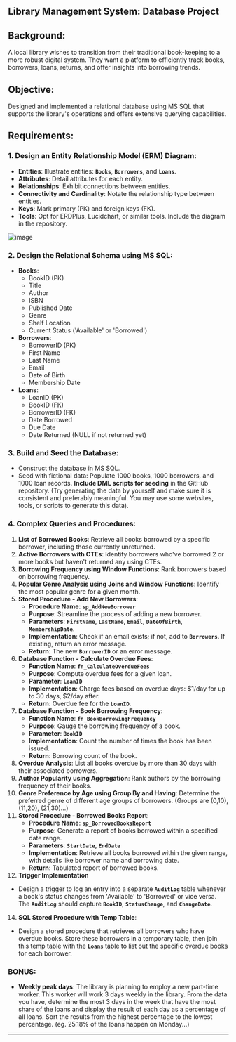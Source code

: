 ## **Library Management System: Database Project**

## **Background**:

 A local library wishes to transition from their traditional book-keeping to a more robust digital system. They want a platform to efficiently track books, borrowers, loans, returns, and offer insights into borrowing trends.

## **Objective**:

Designed and implemented a relational database using MS SQL that supports the library's operations and offers extensive querying capabilities.

## **Requirements**:

### **1. Design an Entity Relationship Model (ERM) Diagram**:

- **Entities**: Illustrate entities: **`Books`**, **`Borrowers`**, and **`Loans`**.
- **Attributes**: Detail attributes for each entity.
- **Relationships**: Exhibit connections between entities.
- **Connectivity and Cardinality**: Notate the relationship type between entities.
- **Keys**: Mark primary (PK) and foreign keys (FK).
- **Tools**: Opt for ERDPlus, Lucidchart, or similar tools. Include the diagram in the repository.

![image](https://github.com/OsamaRimawi/Library-Management-System-Database-Project/assets/90480363/52060339-ae78-48ea-9984-a889f512a3fe)

### **2. Design the Relational Schema using MS SQL**:

- **Books**:
    - BookID (PK)
    - Title
    - Author
    - ISBN
    - Published Date
    - Genre
    - Shelf Location
    - Current Status ('Available' or 'Borrowed')
- **Borrowers**:
    - BorrowerID (PK)
    - First Name
    - Last Name
    - Email
    - Date of Birth
    - Membership Date
- **Loans**:
    - LoanID (PK)
    - BookID (FK)
    - BorrowerID (FK)
    - Date Borrowed
    - Due Date
    - Date Returned (NULL if not returned yet)

### **3. Build and Seed the Database**:

- Construct the database in MS SQL.
- Seed with fictional data: Populate 1000 books, 1000 borrowers, and 1000 loan records. **Include DML scripts for seeding** in the GitHub repository. (Try generating the data by yourself and make sure it is consistent and preferably meaningful. You may use some websites, tools, or scripts to generate this data).

### **4. Complex Queries and Procedures**:

1. **List of Borrowed Books**: Retrieve all books borrowed by a specific borrower, including those currently unreturned.
2. **Active Borrowers with CTEs**: Identify borrowers who've borrowed 2 or more books but haven't returned any using CTEs.
3. **Borrowing Frequency using Window Functions**: Rank borrowers based on borrowing frequency.
4. **Popular Genre Analysis using Joins and Window Functions**: Identify the most popular genre for a given month.
5. **Stored Procedure - Add New Borrowers**:
    - **Procedure Name**: **`sp_AddNewBorrower`**
    - **Purpose**: Streamline the process of adding a new borrower.
    - **Parameters**: **`FirstName`**, **`LastName`**, **`Email`**, **`DateOfBirth`**, **`MembershipDate`**.
    - **Implementation**: Check if an email exists; if not, add to **`Borrowers`**. If existing, return an error message.
    - **Return**: The new **`BorrowerID`** or an error message.
6. **Database Function - Calculate Overdue Fees**:
    - **Function Name**: **`fn_CalculateOverdueFees`**
    - **Purpose**: Compute overdue fees for a given loan.
    - **Parameter**: **`LoanID`**
    - **Implementation**: Charge fees based on overdue days: $1/day for up to 30 days, $2/day after.
    - **Return**: Overdue fee for the **`LoanID`**.
7. **Database Function - Book Borrowing Frequency**:
    - **Function Name**: **`fn_BookBorrowingFrequency`**
    - **Purpose**: Gauge the borrowing frequency of a book.
    - **Parameter**: **`BookID`**
    - **Implementation**: Count the number of times the book has been issued.
    - **Return**: Borrowing count of the book.
8. **Overdue Analysis**: List all books overdue by more than 30 days with their associated borrowers.
9. **Author Popularity using Aggregation**: Rank authors by the borrowing frequency of their books.
10. **Genre Preference by Age using Group By and Having**: Determine the preferred genre of different age groups of borrowers. (Groups are (0,10), (11,20), (21,30)…)
11. **Stored Procedure - Borrowed Books Report**:
    - **Procedure Name**: **`sp_BorrowedBooksReport`**
    - **Purpose**: Generate a report of books borrowed within a specified date range.
    - **Parameters**: **`StartDate`**, **`EndDate`**
    - **Implementation**: Retrieve all books borrowed within the given range, with details like borrower name and borrowing date.
    - **Return**: Tabulated report of borrowed books.
12. **Trigger Implementation**
- Design a trigger to log an entry into a separate **`AuditLog`** table whenever a book's status changes from 'Available' to 'Borrowed' or vice versa. The **`AuditLog`** should capture **`BookID`**, **`StatusChange`**, and **`ChangeDate`**.
14. **SQL Stored Procedure with Temp Table**:
- Design a stored procedure that retrieves all borrowers who have overdue books. Store these borrowers in a temporary table, then join this temp table with the **`Loans`** table to list out the specific overdue books for each borrower.

### BONUS:

- **Weekly peak days**: The library is planning to employ a new part-time worker. This worker will work 3 days weekly in the library. From the data you have, determine the most 3 days in the week that have the most share of the loans and display the result of each day as a percentage of all loans. Sort the results from the highest percentage to the lowest percentage. (eg. 25.18% of the loans happen on Monday...)

---
